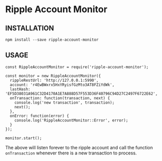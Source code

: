 # Ripple Account Monitor

## INSTALLATION

    npm install --save ripple-account-monitor

## USAGE

    const RippleAccountMonitor = require('ripple-account-monitor');

    const monitor = new RippleAccountMonitor({
      rippleRestUrl: 'http://127.0.0.1:5990',
      account: 'r4EwBWxrx5HxYRyisfGzMto3AT8FZiYdWk',
      lastHash: 'EF5D38031A961C32D4170A1E7A888D57F553D36F40796C94D27C2497F6722E62',
      onTransaction: function(transaction, next) {
        console.log('new transaction', transaction);
        next();
      },
      onError: function(error) {
        console.log('RippleAccountMonitor::Error', error);
      }
    });

    monitor.start();


The above will listen forever to the ripple account and call the function `onTransaction` whenever there is a new transaction to process.

